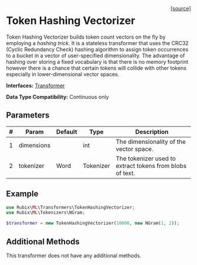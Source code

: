 <span style="float:right;"><a href="https://github.com/RubixML/Extras/blob/master/src/Transformers/TokenHashingVectorizer.php">[source]</a></span>

# Token Hashing Vectorizer
Token Hashing Vectorizer builds token count vectors on the fly by employing a *hashing trick*. It is a stateless transformer that uses the CRC32 (Cyclic Redundancy Check) hashing algorithm to assign token occurrences to a bucket in a vector of user-specified dimensionality. The advantage of hashing over storing a fixed vocabulary is that there is no memory footprint however there is a chance that certain tokens will collide with other tokens especially in lower-dimensional vector spaces.

**Interfaces:** [Transformer](api.md#transformer)

**Data Type Compatibility:** Continuous only

## Parameters
| # | Param | Default | Type | Description |
|---|---|---|---|---|
| 1 | dimensions | | int | The dimensionality of the vector space. |
| 2 | tokenizer | Word | Tokenizer | The tokenizer used to extract tokens from blobs of text. |

## Example
```php
use Rubix\ML\Transformers\TokenHashingVectorizer;
use Rubix\ML\Tokenizers\NGram;

$transformer = new TokenHashingVectorizer(10000, new NGram(1, 2));
```

## Additional Methods
This transformer does not have any additional methods.
